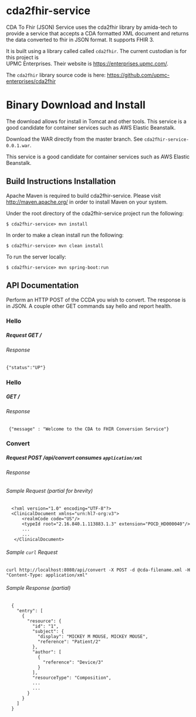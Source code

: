 # cda2fhir-service
CDA To Fhir (JSON) Service uses the cda2fhir library by amida-tech to provide a service that accepts a CDA formatted XML 
document and returns the data converted to fhir in JSON format.  It supports FHIR 3.

It is built using a library called called `cda2fhir`. The current custodian is for this project is  
UPMC Enterprises. Their website is https://enterprises.upmc.com/.

The `cda2fhir` library source code is here: https://github.com/upmc-enterprises/cda2fhir


# Binary Download and Install 

The download allows for install in Tomcat and other tools. This service is a good 
candidate for container services such as AWS Elastic Beanstalk.

Download the WAR directly from the master branch. See `cda2fhir-service-0.0.1.war`.

This service is a good candidate for container services such as AWS Elastic Beanstalk.


## Build Instructions Installation

Apache Maven is required to build cda2fhir-service. Please visit http://maven.apache.org/ in order to install Maven on your system.

Under the root directory of the cda2fhir-service project run the following:

	$ cda2fhir-service> mvn install

In order to make a clean install run the following:

	$ cda2fhir-service> mvn clean install
	
To run the server locally:

	$ cda2fhir-service> mvn spring-boot:run

	
## API Documentation

Perform an HTTP POST of the CCDA you wish to convert.  The response is in JSON.
A couple other GET commands say hello and report health.



### Hello
##### Request GET /
###### Response

    
    {"status":"UP"}



### Hello  
##### GET /
###### Response

     {"message" : "Welcome to the CDA to FHIR Conversion Service"}
    

### Convert
##### Request POST /api/convert consumes `application/xml`

###### Response




###### Sample Request (partial for brevity)




      <?xml version="1.0" encoding="UTF-8"?>
      <ClinicalDocument xmlns="urn:hl7-org:v3">
          <realmCode code="US"/>
          <typeId root="2.16.840.1.113883.1.3" extension="POCD_HD000040"/>
          ...
          ...
       </ClinicalDocument>



###### Sample `curl` Request
```
curl http://localhost:8080/api/convert -X POST -d @cda-filename.xml -H "Content-Type: application/xml"
```

###### Sample Response (partial)
```
  {
    "entry": [
      {
        "resource": {
          "id": "1",
          "subject": {
            "display": "MICKEY M MOUSE, MICKEY MOUSE",
            "reference": "Patient/2"
          },
          "author": [
            {
              "reference": "Device/3"
            }
          ],
          "resourceType": "Composition",
          ...
          ...
        }
      }
    ]
  }  
```





